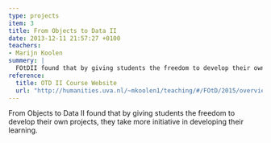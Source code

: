 ```yaml
---
type: projects
item: 3
title: From Objects to Data II
date: 2013-12-11 21:57:27 +0100
teachers: 
- Marijn Koolen
summery: |
  FOtDII found that by giving students the freedom to develop their own projects, they take more initiative in developing their learning.
reference:
  title: OTD II Course Website
  url: "http://humanities.uva.nl/~mkoolen1/teaching/#/FOtD/2015/overview"
---
```

From Objects to Data II found that by giving students the freedom to develop their own projects, they take more initiative in developing their learning.
